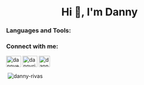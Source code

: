 <h1 align="center">Hi 👋, I'm Danny</h1>

<h3 align="left">Languages and Tools:</h3>


<h3 align="left">Connect with me:</h3>
<p align="left">
<a href="https://linkedin.com/in/dannyerivas" target="blank"><img align="center" src="https://raw.githubusercontent.com/rahuldkjain/github-profile-readme-generator/master/src/images/icons/Social/linked-in-alt.svg" alt="dannyerivas" height="30" width="40" /></a>
<a href="https://twitter.com/dannyrivaes" target="blank"><img align="center" src="https://raw.githubusercontent.com/rahuldkjain/github-profile-readme-generator/master/src/images/icons/Social/twitter.svg" alt="dannyrivaes" height="30" width="40" /></a>
<a href="https://letterboxd.com/dannyrivas" target="blank"><img align="center" src="https://a.ltrbxd.com/logos/letterboxd-mac-icon.png" alt="dannyrivaes" height="30" width="30" /></a>
</p>

<p>&nbsp;<img align="center" src="https://github-readme-stats.vercel.app/api?username=danny-rivas&show_icons=true&locale=en" alt="danny-rivas" /></p>
